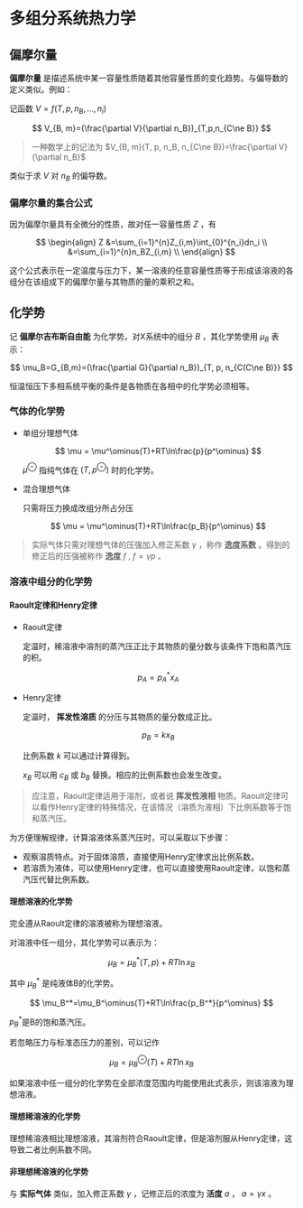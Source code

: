 # 多组分系统热力学

## 偏摩尔量

**偏摩尔量** 是描述系统中某一容量性质随着其他容量性质的变化趋势。与偏导数的定义类似。例如：

记函数 $V=f(T, p, n_B, ...,n_i)$

$$ V_{B, m}=(\frac{\partial V}{\partial n_B})_{T,p,n_{C\ne B}} $$

> 一种数学上的记法为 $V_{B, m}(T, p, n_B, n_{C\ne B})=\frac{\partial V}{\partial n_B}$

类似于求 $V$ 对 $n_B$ 的偏导数。

### 偏摩尔量的集合公式

因为偏摩尔量具有全微分的性质，故对任一容量性质 $Z$ ，有

$$
\begin{align}
Z &=\sum_{i=1}^{n}Z_{i,m}\int_{0}^{n_i}dn_i \\
  &=\sum_{i=1}^{n}n_BZ_{i,m} \\
\end{align}
$$

这个公式表示在一定温度与压力下，某一溶液的任意容量性质等于形成该溶液的各组分在该组成下的偏摩尔量与其物质的量的乘积之和。

## 化学势

记 **偏摩尔吉布斯自由能** 为化学势。对X系统中的组分 $B$ ，其化学势使用 $\mu_B$ 表示：

$$ \mu_B=G_{B,m}=(\frac{\partial G}{\partial n_B})_{T, p, n_{C(C\ne B)}} $$

恒温恒压下多相系统平衡的条件是各物质在各相中的化学势必须相等。

### 气体的化学势

* 单组分理想气体

    $$ \mu = \mu^\ominus(T)+RT\ln\frac{p}{p^\ominus} $$

    $\mu^\ominus$ 指纯气体在 $(T, p^\ominus)$ 时的化学势。

* 混合理想气体

    只需将压力换成改组分所占分压

    $$ \mu = \mu^\ominus(T)+RT\ln\frac{p_B}{p^\ominus} $$

> 实际气体只需对理想气体的压强加入修正系数 $\gamma$ ，称作 **逸度系数** 。得到的修正后的压强被称作 **逸度** $f$ , $f=\gamma p$ 。

### 溶液中组分的化学势

#### Raoult定律和Henry定律

* Raoult定律

    定温时，稀溶液中溶剂的蒸汽压正比于其物质的量分数与该条件下饱和蒸汽压的积。

    $$ p_A=p_A^*x_A $$

* Henry定律

    定温时， **挥发性溶质** 的分压与其物质的量分数成正比。

    $$ p_B=kx_B $$

    比例系数 $k$ 可以通过计算得到。

    $x_B$ 可以用 $c_B$ 或 $b_B$ 替换。相应的比例系数也会发生改变。
> 应注意，Raoult定律适用于溶剂，或者说 **挥发性液相** 物质。Raoult定律可以看作Henry定律的特殊情况，在该情况（溶质为液相）下比例系数等于饱和蒸汽压。

为方便理解规律，计算溶液体系蒸汽压时，可以采取以下步骤：

* 观察溶质特点。对于固体溶质，直接使用Henry定律求出比例系数。
* 若溶质为液体，可以使用Henry定律，也可以直接使用Raoult定律，以饱和蒸汽压代替比例系数。

#### 理想溶液的化学势

完全遵从Raoult定律的溶液被称为理想溶液。

对溶液中任一组分，其化学势可以表示为：

$$ \mu_B = \mu_B^*(T, p)+RT\ln x_B $$

其中 $\mu_B^*$ 是纯液体B的化学势。

$$ \mu_B^*=\mu_B^\ominus(T)+RT\ln\frac{p_B^*}{p^\ominus} $$

$p_B^*$是B的饱和蒸汽压。

若忽略压力与标准态压力的差别，可以记作

$$ \mu_B = \mu_B^\ominus(T)+RT\ln x_B $$

如果溶液中任一组分的化学势在全部浓度范围内均能使用此式表示，则该溶液为理想溶液。

#### 理想稀溶液的化学势

理想稀溶液相比理想溶液，其溶剂符合Raoult定律，但是溶剂服从Henry定律，这导致二者比例系数不同。

#### 非理想稀溶液的化学势

与 **实际气体** 类似，加入修正系数 $\gamma$ ，记修正后的浓度为 **活度** $a$ ， $a=\gamma x$ 。

